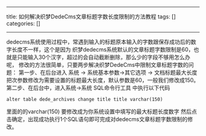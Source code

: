 
--- 
title:  如何解决织梦DedeCms文章标题字数长度限制的方法教程 
tags: []
categories: [] 

---
dedecms系统使用过程中，常遇到输入的标题原本输入的字数跟保存成功后的数字长度不一样，这个是因为 织梦dedecms系统默认的文章标题字数限制是60，也就是只能输入30个汉字，超过的会自动截断删除，那么少的字段不够用怎么办呢， 修改的方法很简单，只要两步解决织梦DedeCms中限制文章标题字数的问题： 第一步、在后台进入 系统 -&gt; 系统基本参数-&gt;其它选项 -&gt; 文档标题最大长度把次参数修改为需要设置的标题最大长度，默认参数是60，一般我们修改成150。 第二步、在后台中，进入系统-&gt;系统 SQL命令行工具 中执行以下代码

```
alter table dede_archives change title title varchar(150)

```

里面的的varchar(150) 要修改成为你系统设置中填写的最大标题长度数字 然后点击确定，出现成功执行1个SQL语句即可完成对dedecms文章标题字数限制的修改。
